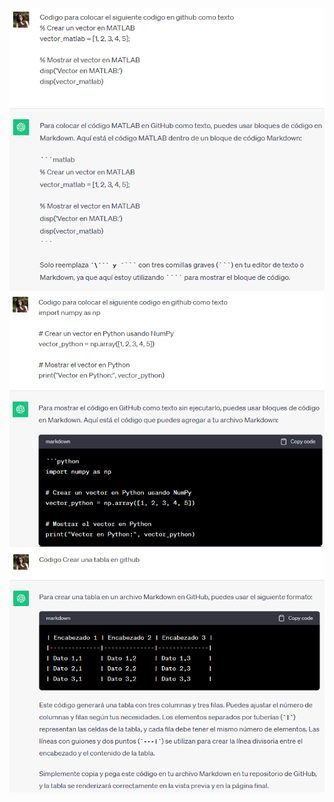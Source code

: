 ![Pregunta para codigo de Matlab](Graph/VectorMatlab.PNG)
![Pregunta para codigo de Python](Graph/VectorPython.PNG)
![Pregunta para crear una tabla](Graph/Tabla.PNG)
